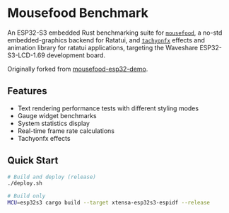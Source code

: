 # Mousefood Benchmark

An ESP32-S3 embedded Rust benchmarking suite for [`mousefood`](https://github.com/j-g00da/mousefood), a no-std embedded-graphics backend for Ratatui, and [`tachyonfx`](https://github.com/junkdog/tachyonfx) effects and animation library for ratatui applications, targeting the Waveshare ESP32-S3-LCD-1.69 development board.

Originally forked from [mousefood-esp32-demo](https://github.com/j-g00da/mousefood-esp32-demo).

## Features

- Text rendering performance tests with different styling modes
- Gauge widget benchmarks  
- System statistics display
- Real-time frame rate calculations
- Tachyonfx effects

## Quick Start

```bash
# Build and deploy (release)
./deploy.sh

# Build only
MCU=esp32s3 cargo build --target xtensa-esp32s3-espidf --release
```
